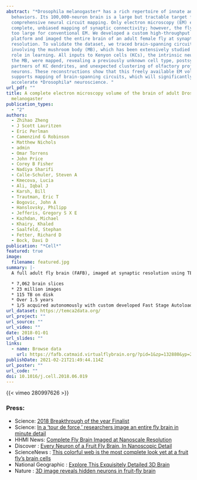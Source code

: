 ```yaml
---
abstract: "*Drosophila melanogaster* has a rich repertoire of innate and learned
  behaviors. Its 100,000-neuron brain is a large but tractable target for
  comprehensive neural circuit mapping. Only electron microscopy (EM) enables
  complete, unbiased mapping of synaptic connectivity; however, the fly brain is
  too large for conventional EM. We developed a custom high-throughput EM
  platform and imaged the entire brain of an adult female fly at synaptic
  resolution. To validate the dataset, we traced brain-spanning circuitry
  involving the mushroom body (MB), which has been extensively studied for its
  role in learning. All inputs to Kenyon cells (KCs), the intrinsic neurons of
  the MB, were mapped, revealing a previously unknown cell type, postsynaptic
  partners of KC dendrites, and unexpected clustering of olfactory projection
  neurons. These reconstructions show that this freely available EM volume
  supports mapping of brain-spanning circuits, which will significantly
  accelerate *Drosophila* neuroscience. "
url_pdf: ""
title: A complete electron microscopy volume of the brain of adult Drosophila
  melanogaster
publication_types:
  - "2"
authors:
  - Zhihao Zheng
  - J Scott Lauritzen
  - Eric Perlman
  - Camenzind G Robinson
  - Matthew Nichols
  - admin
  - Omar Torrens
  - John Price
  - Corey B Fisher
  - Nadiya Sharifi
  - Calle-Schuler, Steven A
  - Kmecova, Lucia
  - Ali, Iqbal J
  - Karsh, Bill
  - Trautman, Eric T
  - Bogovic, John A
  - Hanslovsky, Philipp
  - Jefferis, Gregory S X E
  - Kazhdan, Michael
  - Khairy, Khaled
  - Saalfeld, Stephan
  - Fetter, Richard D
  - Bock, Davi D
publication: "*Cell*"
featured: true
image:
  filename: featured.jpg
summary: |-
  A full adult fly brain (FAFB), imaged at synaptic resolution using TEM.  

  * 7,062 brain slices 
  * 23 million images
  * 115 TB on disk
  * Over 1.5 years
  * 1/5 acquired autonomously with custom developed Fast Stage Autoloader robot.
url_dataset: https://temca2data.org/
url_project: ""
url_source: ""
url_video: ""
date: 2018-01-01
url_slides: ""
links:
  - name: Browse data
    url: https://fafb.catmaid.virtualflybrain.org/?pid=1&zp=132880&yp=241444&xp=529482&tool=navigator&sid0=1&s0=8
publishDate: 2021-02-21T21:49:44.114Z
url_poster: ""
url_code: ""
doi: 10.1016/j.cell.2018.06.019
---
```

{{< vimeo 280997626 >}}

### Press:

* Science: [2018 Breakthrough of the year Finalist](http://vis.sciencemag.org/breakthrough2018/)
* Science: [In a ‘tour de force,’ researchers image an entire fly brain in minute detail](http://www.sciencemag.org/news/2018/07/tour-de-force-researchers-image-entire-fly-brain-minute-detail)
* HHMI News: [Complete Fly Brain Imaged at Nanoscale Resolution](https://www.hhmi.org/news/complete-fly-brain-imaged-at-nanoscale-resolution)
* Discover : [Every Neuron of a Fruit Fly Brain, In Nanoscopic Detail](http://blogs.discovermagazine.com/d-brief/2018/07/19/fruit-fly-brain-nanoscale-every-neuron/#.W1MpeNhKiL6)
* ScienceNews : [This colorful web is the most complete look yet at a fruit fly’s brain cells](https://www.sciencenews.org/article/most-complete-look-yet-fruit-fly-brain-cells)
* National Geographic : [Explore This Exquisitely Detailed 3D Brain](https://www.nationalgeographic.com/science/2018/07/news-neurology-neuron-mapping-fly-drosophila/) 
* Nature : [3D image reveals hidden neurons in fruit-fly brain](https://www.nature.com/articles/d41586-018-05782-x)